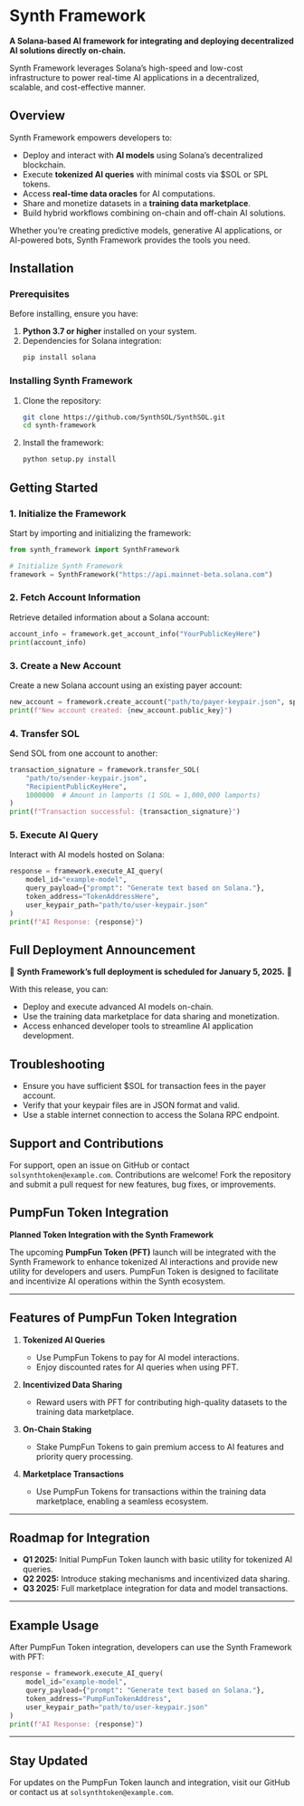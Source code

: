 # Synth Framework

**A Solana-based AI framework for integrating and deploying decentralized AI solutions directly on-chain.**

Synth Framework leverages Solana’s high-speed and low-cost infrastructure to power real-time AI applications in a decentralized, scalable, and cost-effective manner.

## Overview

Synth Framework empowers developers to:
- Deploy and interact with **AI models** using Solana’s decentralized blockchain.
- Execute **tokenized AI queries** with minimal costs via $SOL or SPL tokens.
- Access **real-time data oracles** for AI computations.
- Share and monetize datasets in a **training data marketplace**.
- Build hybrid workflows combining on-chain and off-chain AI solutions.

Whether you’re creating predictive models, generative AI applications, or AI-powered bots, Synth Framework provides the tools you need.

## Installation

### Prerequisites
Before installing, ensure you have:
1. **Python 3.7 or higher** installed on your system.
2. Dependencies for Solana integration:
   ```bash
   pip install solana
   ```

### Installing Synth Framework
1. Clone the repository:
   ```bash
   git clone https://github.com/SynthSOL/SynthSOL.git
   cd synth-framework
   ```

2. Install the framework:
   ```bash
   python setup.py install
   ```

## Getting Started

### 1. Initialize the Framework
Start by importing and initializing the framework:
```python
from synth_framework import SynthFramework

# Initialize Synth Framework
framework = SynthFramework("https://api.mainnet-beta.solana.com")
```

### 2. Fetch Account Information
Retrieve detailed information about a Solana account:
```python
account_info = framework.get_account_info("YourPublicKeyHere")
print(account_info)
```

### 3. Create a New Account
Create a new Solana account using an existing payer account:
```python
new_account = framework.create_account("path/to/payer-keypair.json", space=0)
print(f"New account created: {new_account.public_key}")
```

### 4. Transfer SOL
Send SOL from one account to another:
```python
transaction_signature = framework.transfer_SOL(
    "path/to/sender-keypair.json",
    "RecipientPublicKeyHere",
    1000000  # Amount in lamports (1 SOL = 1,000,000 lamports)
)
print(f"Transaction successful: {transaction_signature}")
```

### 5. Execute AI Query
Interact with AI models hosted on Solana:
```python
response = framework.execute_AI_query(
    model_id="example-model",
    query_payload={"prompt": "Generate text based on Solana."},
    token_address="TokenAddressHere",
    user_keypair_path="path/to/user-keypair.json"
)
print(f"AI Response: {response}")
```

## Full Deployment Announcement

🎉 **Synth Framework’s full deployment is scheduled for January 5, 2025.** 🎉

With this release, you can:
- Deploy and execute advanced AI models on-chain.
- Use the training data marketplace for data sharing and monetization.
- Access enhanced developer tools to streamline AI application development.

## Troubleshooting

- Ensure you have sufficient $SOL for transaction fees in the payer account.
- Verify that your keypair files are in JSON format and valid.
- Use a stable internet connection to access the Solana RPC endpoint.

## Support and Contributions

For support, open an issue on GitHub or contact `solsynthtoken@example.com`. Contributions are welcome! Fork the repository and submit a pull request for new features, bug fixes, or improvements.

## PumpFun Token Integration

**Planned Token Integration with the Synth Framework**

The upcoming **PumpFun Token (PFT)** launch will be integrated with the Synth Framework to enhance tokenized AI interactions and provide new utility for developers and users. PumpFun Token is designed to facilitate and incentivize AI operations within the Synth ecosystem.

---

## Features of PumpFun Token Integration

1. **Tokenized AI Queries**
   - Use PumpFun Tokens to pay for AI model interactions.
   - Enjoy discounted rates for AI queries when using PFT.

2. **Incentivized Data Sharing**
   - Reward users with PFT for contributing high-quality datasets to the training data marketplace.

3. **On-Chain Staking**
   - Stake PumpFun Tokens to gain premium access to AI features and priority query processing.

4. **Marketplace Transactions**
   - Use PumpFun Tokens for transactions within the training data marketplace, enabling a seamless ecosystem.

---

## Roadmap for Integration

- **Q1 2025:** Initial PumpFun Token launch with basic utility for tokenized AI queries.
- **Q2 2025:** Introduce staking mechanisms and incentivized data sharing.
- **Q3 2025:** Full marketplace integration for data and model transactions.

---

## Example Usage

After PumpFun Token integration, developers can use the Synth Framework with PFT:

```python
response = framework.execute_AI_query(
    model_id="example-model",
    query_payload={"prompt": "Generate text based on Solana."},
    token_address="PumpFunTokenAddress",
    user_keypair_path="path/to/user-keypair.json"
)
print(f"AI Response: {response}")
```

---

## Stay Updated

For updates on the PumpFun Token launch and integration, visit our GitHub or contact us at `solsynthtoken@example.com`.


